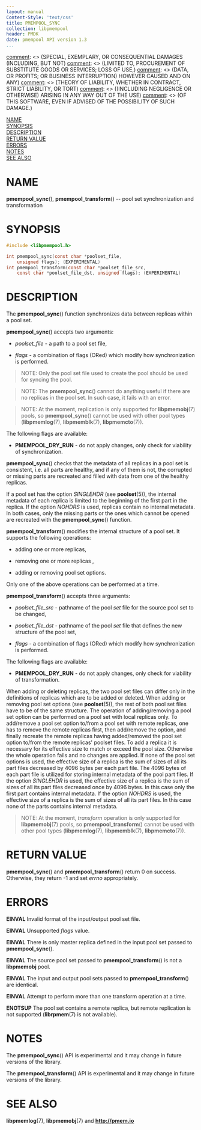 ```yaml
---
layout: manual
Content-Style: 'text/css'
title: PMEMPOOL_SYNC
collection: libpmempool
header: PMDK
date: pmempool API version 1.3
...
```


[comment]: <> (Copyright 2017-2018, Intel Corporation)

[comment]: <> (Redistribution and use in source and binary forms, with or without)
[comment]: <> (modification, are permitted provided that the following conditions)
[comment]: <> (are met:)
[comment]: <> (    * Redistributions of source code must retain the above copyright)
[comment]: <> (      notice, this list of conditions and the following disclaimer.)
[comment]: <> (    * Redistributions in binary form must reproduce the above copyright)
[comment]: <> (      notice, this list of conditions and the following disclaimer in)
[comment]: <> (      the documentation and/or other materials provided with the)
[comment]: <> (      distribution.)
[comment]: <> (    * Neither the name of the copyright holder nor the names of its)
[comment]: <> (      contributors may be used to endorse or promote products derived)
[comment]: <> (      from this software without specific prior written permission.)

[comment]: <> (THIS SOFTWARE IS PROVIDED BY THE COPYRIGHT HOLDERS AND CONTRIBUTORS)
[comment]: <> ("AS IS" AND ANY EXPRESS OR IMPLIED WARRANTIES, INCLUDING, BUT NOT)
[comment]: <> (LIMITED TO, THE IMPLIED WARRANTIES OF MERCHANTABILITY AND FITNESS FOR)
[comment]: <> (A PARTICULAR PURPOSE ARE DISCLAIMED. IN NO EVENT SHALL THE COPYRIGHT)
[comment]: <> (OWNER OR CONTRIBUTORS BE LIABLE FOR ANY DIRECT, INDIRECT, INCIDENTAL,)
[comment]: <> (SPECIAL, EXEMPLARY, OR CONSEQUENTIAL DAMAGES (INCLUDING, BUT NOT)
[comment]: <> (LIMITED TO, PROCUREMENT OF SUBSTITUTE GOODS OR SERVICES; LOSS OF USE,)
[comment]: <> (DATA, OR PROFITS; OR BUSINESS INTERRUPTION) HOWEVER CAUSED AND ON ANY)
[comment]: <> (THEORY OF LIABILITY, WHETHER IN CONTRACT, STRICT LIABILITY, OR TORT)
[comment]: <> ((INCLUDING NEGLIGENCE OR OTHERWISE) ARISING IN ANY WAY OUT OF THE USE)
[comment]: <> (OF THIS SOFTWARE, EVEN IF ADVISED OF THE POSSIBILITY OF SUCH DAMAGE.)

[comment]: <> (pmempool_sync.3 -- man page for pmempool sync and transform)

[NAME](#name)<br />
[SYNOPSIS](#synopsis)<br />
[DESCRIPTION](#description)<br />
[RETURN VALUE](#return-value)<br />
[ERRORS](#errors)<br />
[NOTES](#notes)<br />
[SEE ALSO](#see-also)<br />


# NAME #

**pmempool_sync**(), **pmempool_transform**() -- pool set synchronization and transformation


# SYNOPSIS #

```c
#include <libpmempool.h>

int pmempool_sync(const char *poolset_file, 
	unsigned flags); (EXPERIMENTAL)
int pmempool_transform(const char *poolset_file_src,
	const char *poolset_file_dst, unsigned flags); (EXPERIMENTAL)
```




# DESCRIPTION #

The **pmempool_sync**() function synchronizes data between replicas within
a pool set.

**pmempool_sync**() accepts two arguments:

* *poolset_file* - a path to a pool set file,

* *flags* - a combination of flags (ORed) which modify how synchronization
is performed.

>NOTE: Only the pool set file used to create the pool should be used
for syncing the pool.

>NOTE: The **pmempool_sync**() cannot do anything useful if there
are no replicas in the pool set.  In such case, it fails with an error.

>NOTE: At the moment, replication is only supported for **libpmemobj**(7)
pools, so **pmempool_sync**() cannot be used with other pool types
(**libpmemlog**(7), **libpmemblk**(7), **libpmemcto**(7)).

The following flags are available:

* **PMEMPOOL_DRY_RUN** - do not apply changes, only check for viability of
synchronization.

**pmempool_sync**() checks that the metadata of all replicas in
a pool set is consistent, i.e. all parts are healthy, and if any of them is
not, the corrupted or missing parts are recreated and filled with data from
one of the healthy replicas.

If a pool set has the option *SINGLEHDR* (see **poolset**(5)),
the internal metadata of each replica is limited to the beginning of the first
part in the replica. If the option *NOHDRS* is used, replicas contain no
internal metadata. In both cases, only the missing parts or the ones which
cannot be opened are recreated with the **pmempool_sync**() function.


**pmempool_transform**() modifies the internal structure of a pool set.
It supports the following operations:

* adding one or more replicas,

* removing one or more replicas ,

* adding or removing pool set options.

Only one of the above operations can be performed at a time.

**pmempool_transform**() accepts three arguments:

* *poolset_file_src* - pathname of the pool *set* file for the source
pool set to be changed,

* *poolset_file_dst* - pathname of the pool *set* file that defines the new
structure of the pool set,

* *flags* - a combination of flags (ORed) which modify how synchronization
is performed.

The following flags are available:

* **PMEMPOOL_DRY_RUN** - do not apply changes, only check for viability of
transformation.



When adding or deleting replicas, the two pool set files can differ
only in the definitions of replicas which are to be added or deleted. When
adding or removing pool set options (see **poolset**(5)), the rest of both pool
set files have to be of the same structure. The operation of adding/removing
a pool set option can be performed on a pool set with local replicas only. To
add/remove a pool set option to/from a pool set with remote replicas, one has
to remove the remote replicas first, then add/remove the option, and finally
recreate the remote replicas having added/removed the pool set option to/from
the remote replicas' poolset files.
To add a replica it is necessary for its effective size to match or exceed the
pool size. Otherwise the whole operation fails and no changes are applied.
If none of the pool set options is used, the effective size of a replica is the
sum of sizes of all its part files decreased by 4096 bytes per each part file.
The 4096 bytes of each part file is utilized for storing internal metadata of
the pool part files.
If the option *SINGLEHDR* is used, the effective size of a replica is the sum of
sizes of all its part files decreased once by 4096 bytes. In this case only
the first part contains internal metadata.
If the option *NOHDRS* is used, the effective size of a replica is the sum of
sizes of all its part files. In this case none of the parts contains internal
metadata.

>NOTE: At the moment, *transform* operation is only supported for
**libpmemobj**(7) pools, so **pmempool_transform**() cannot be used with other
pool types (**libpmemlog**(7), **libpmemblk**(7), **libpmemcto**(7)).


# RETURN VALUE #

**pmempool_sync**() and **pmempool_transform**() return 0 on success.
Otherwise, they return -1 and set *errno* appropriately.


# ERRORS #

**EINVAL** Invalid format of the input/output pool set file.

**EINVAL** Unsupported *flags* value.

**EINVAL** There is only master replica defined in the input pool set passed
  to **pmempool_sync**().

**EINVAL** The source pool set passed to **pmempool_transform**() is not a
  **libpmemobj** pool.

**EINVAL** The input and output pool sets passed to **pmempool_transform**()
  are identical.

**EINVAL** Attempt to perform more than one transform operation at a time.

**ENOTSUP** The pool set contains a remote replica, but remote replication
  is not supported (**librpmem**(7) is not available).


# NOTES #

The **pmempool_sync**() API is experimental and it may change in future
versions of the library.

The **pmempool_transform**() API is experimental and it may change in future
versions of the library.


# SEE ALSO #

**libpmemlog**(7), **libpmemobj**(7) and **<http://pmem.io>**
